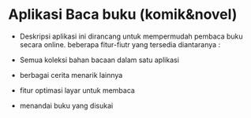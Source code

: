 # 
# Aplikasi Baca buku (komik&novel)
- Deskripsi
aplikasi ini dirancang untuk mempermudah pembaca buku secara online. beberapa fitur-fiutr yang tersedia diantaranya :

- Semua koleksi bahan bacaan dalam satu aplikasi
- berbagai cerita menarik lainnya
- fitur optimasi layar untuk membaca
- menandai buku yang disukai


